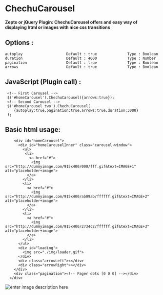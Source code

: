 ChechuCarousel
================================

**Zepto or jQuery Plugin: ChechuCarousel offers and easy way of displaying html or images with nice css transitions**

Options :
---------
```
autoplay                    Default : true              Type : Boolean
duration                    Default : 4000              Type : Number
pagination                  Default : true              Type : Boolean
arrows                      Default : true              Type : Boolean
```
JavaScript (Plugin call) :
---------

```
 <!-- First Carousel -->
 $('#homeCarousel').ChechuCarousel({arrows:true});
 <!-- Second Carousel -->
 $('#homeCarousel_two').ChechuCarousel(
    {autoplay:true,pagination:true,arrows:true,duration:3000}
 );
```
Basic html usage:
---------
```
    <div id="homeCarousel">
      <div id="homeCarouselInner" class="carousel-window">
        <ul>
         <li>
           <a href="#">
            <img src="http://dummyimage.com/915x400/000/fff.gif&text=IMAGE+1" alt="placeholder+image">
          </a>
        </li>
        <li>
          <a href="#">
            <img src="http://dummyimage.com/915x400/ab09ab/ffffff.gif&text=IMAGE+2" alt="placeholder+image">
          </a>
        </li>
        <li>
          <a href="#">
            <img src="http://dummyimage.com/915x400/2734c2/ffffff.gif&text=IMAGE+3" alt="placeholder+image">
          </a>
        </li>
      </ul>
      <div id="loading">
        <img src="./img/loader.gif">
      </div>
      <div class="arrowLeft"><</div>
      <div class="arrowRight">></div>
    </div>
    <div class="pagination"><!-- Pager dots [0 0 0] --></div>
  </div>
```
![enter image description here][1]


  [1]: http://www.digitatis.com/imagenes/carousel.jpg
